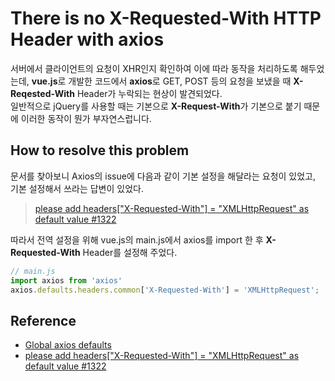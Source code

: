 # There is no X-Requested-With HTTP Header with axios

서버에서 클라이언트의 요청이 XHR인지 확인하여 이에 따라 동작을 처리하도록 해두었는데, **vue.js**로 개발한 코드에서 **axios**로 GET, POST 등의 요청을 보냈을 때 **X-Reqested-With** Header가 누락되는 현상이 발견되었다.  
일반적으로 jQuery를 사용할 때는 기본으로 **X-Request-With**가 기본으로 붙기 때문에 이러한 동작이 뭔가 부자연스럽니다.  

## How to resolve this problem

문서를 찾아보니 Axios의 issue에 다음과 같이 기본 설정을 해달라는 요청이 있었고, 기본 설정해서 쓰라는 답변이 있었다.  

>[please add headers["X-Requested-With"] = "XMLHttpRequest" as default value #1322](https://github.com/axios/axios/issues/1322)

따라서 전역 설정을 위해 vue.js의 main.js에서 axios를 import 한 후 **X-Requested-With** Header를 설정해 주었다. 

```javascript
// main.js
import axios from 'axios'
axios.defaults.headers.common['X-Requested-With'] = 'XMLHttpRequest';
```

## Reference

* [Global axios defaults](https://github.com/axios/axios#global-axios-defaults)
* [please add headers["X-Requested-With"] = "XMLHttpRequest" as default value #1322](https://github.com/axios/axios/issues/1322)